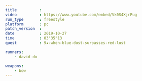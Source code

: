 ```yaml
---
title          :
video          : https://www.youtube.com/embed/Vk0S4XjrPug
run_type       : freestyle
platform       : pc
patch_version  : 
date           : 2019-10-27
time           : 03'35"13
quest          : 9★-when-blue-dust-surpasses-red-lust

runners:
    - david-do

weapons:
    - bow
---
```

